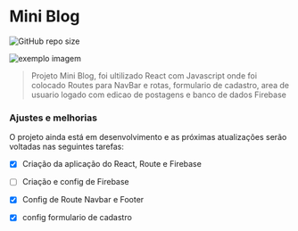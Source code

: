 # Mini Blog

<!---Esses são exemplos. Veja https://shields.io para outras pessoas ou para personalizar este conjunto de escudos. Você pode querer incluir dependências, status do projeto e informações de licença aqui--->

![GitHub repo size](https://img.shields.io/github/repo-size/iuricode/README-template?style=for-the-badge)

<img src="exemplo-image.png" alt="exemplo imagem">

> Projeto Mini Blog, foi ultilizado React com Javascript onde foi colocado Routes para NavBar e rotas, formulario de cadastro, area de usuario logado com edicao de postagens e banco de dados Firebase

### Ajustes e melhorias

O projeto ainda está em desenvolvimento e as próximas atualizações serão voltadas nas seguintes tarefas:

- [x] Criação da aplicação do React, Route e Firebase
- [ ] Criação e config de Firebase
- [x] Config de Route Navbar e Footer
- [x] config formulario de cadastro

